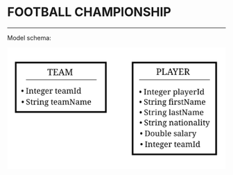 # FOOTBALL CHAMPIONSHIP

***

Model schema:

![modelschema load error](./documentation/model/model-schema.jpg "Model schema")


